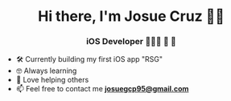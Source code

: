 <h1 align="center">Hi there, I'm Josue Cruz 👋🏽</h1>
<h3 align="center">iOS Developer 👨🏽‍💻 📱 </h3>

- 🛠 Currently building my first iOS app "RSG"
- 🤓 Always learning 
- 💜 Love helping others 
- 📫 Feel free to contact me  **josuegcp95@gmail.com**

